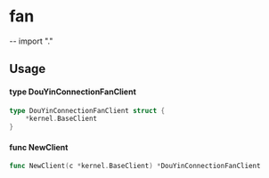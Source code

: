 # fan
--
    import "."


## Usage

#### type DouYinConnectionFanClient

```go
type DouYinConnectionFanClient struct {
	*kernel.BaseClient
}
```


#### func  NewClient

```go
func NewClient(c *kernel.BaseClient) *DouYinConnectionFanClient
```
